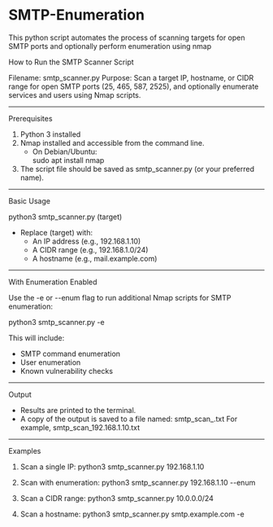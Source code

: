 # SMTP-Enumeration
This python script automates the process of scanning targets for open SMTP ports and optionally perform enumeration using nmap

How to Run the SMTP Scanner Script

Filename: smtp_scanner.py
Purpose: Scan a target IP, hostname, or CIDR range for open SMTP ports (25, 465, 587, 2525), and optionally enumerate services and users using Nmap scripts.

---

Prerequisites

1. Python 3 installed
2. Nmap installed and accessible from the command line.
   - On Debian/Ubuntu:  
     sudo apt install nmap
3. The script file should be saved as smtp_scanner.py (or your preferred name).

---

Basic Usage

python3 smtp_scanner.py (target)

- Replace (target) with:
  - An IP address (e.g., 192.168.1.10)
  - A CIDR range (e.g., 192.168.1.0/24)
  - A hostname (e.g., mail.example.com)

---

With Enumeration Enabled

Use the -e or --enum flag to run additional Nmap scripts for SMTP enumeration:

python3 smtp_scanner.py <target> -e

This will include:
- SMTP command enumeration
- User enumeration
- Known vulnerability checks

---

Output

- Results are printed to the terminal.
- A copy of the output is saved to a file named:
  smtp_scan_<target>.txt
  For example, smtp_scan_192.168.1.10.txt

---

Examples

1. Scan a single IP:
   python3 smtp_scanner.py 192.168.1.10

2. Scan with enumeration:
   python3 smtp_scanner.py 192.168.1.10 --enum

3. Scan a CIDR range:
   python3 smtp_scanner.py 10.0.0.0/24

4. Scan a hostname:
   python3 smtp_scanner.py smtp.example.com -e
